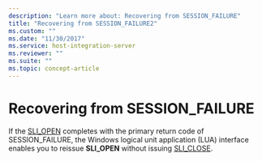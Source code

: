 ```yaml
---
description: "Learn more about: Recovering from SESSION_FAILURE"
title: "Recovering from SESSION_FAILURE2"
ms.custom: ""
ms.date: "11/30/2017"
ms.service: host-integration-server
ms.reviewer: ""
ms.suite: ""
ms.topic: concept-article
---
```

# Recovering from SESSION_FAILURE
If the [SLI_OPEN](../core/sli-open2.md) completes with the primary return code of SESSION_FAILURE, the Windows logical unit application (LUA) interface enables you to reissue **SLI_OPEN** without issuing [SLI_CLOSE](../core/sli-close1.md).
